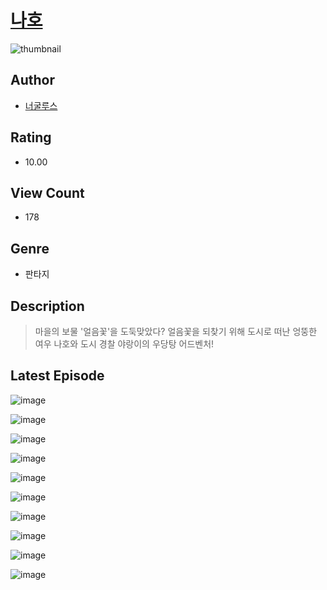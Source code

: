 # [나호](https://comic.naver.com/challenge/list?titleId=810337)
![thumbnail](https://image-comic.pstatic.net/user_contents_data/challenge_comic/2023/05/23/366865/upload_3919320463455695714_480x623.jpeg)

## Author
- [너굴루스](https://comic.naver.com/artistTitle?id=366865)

## Rating
- 10.00

## View Count
- 178

## Genre
- 판타지

## Description
> 마을의 보물 '얼음꽃'을 도둑맞았다? 얼음꽃을 되찾기 위해 도시로 떠난 엉뚱한 여우 나호와 도시 경찰 야랑이의 우당탕 어드벤처!


## Latest Episode
![image](https://image-comic.pstatic.net/user_contents_data/challenge_comic/2023/05/23/366865/upload_4051047677497271603.jpeg)

![image](https://image-comic.pstatic.net/user_contents_data/challenge_comic/2023/05/23/366865/upload_4122545409562524004.jpeg)

![image](https://image-comic.pstatic.net/user_contents_data/challenge_comic/2023/05/23/366865/upload_3833186041946596965.jpeg)

![image](https://image-comic.pstatic.net/user_contents_data/challenge_comic/2023/05/23/366865/upload_3846744101796001587.jpeg)

![image](https://image-comic.pstatic.net/user_contents_data/challenge_comic/2023/05/23/366865/upload_3976731471824642916.jpeg)

![image](https://image-comic.pstatic.net/user_contents_data/challenge_comic/2023/05/23/366865/upload_3761130452856025144.jpeg)

![image](https://image-comic.pstatic.net/user_contents_data/challenge_comic/2023/05/23/366865/upload_3846409867575245156.jpeg)

![image](https://image-comic.pstatic.net/user_contents_data/challenge_comic/2023/05/23/366865/upload_3473795083461144882.jpeg)

![image](https://image-comic.pstatic.net/user_contents_data/challenge_comic/2023/05/23/366865/upload_3978420308668737122.jpeg)

![image](https://image-comic.pstatic.net/user_contents_data/challenge_comic/2023/05/23/366865/upload_7089056360867379045.jpeg)
